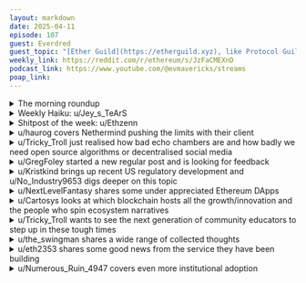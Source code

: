 ```yaml
---
layout: markdown
date: 2025-04-11
episode: 107
guest: Everdred
guest_topic: "[Ether Guild](https://etherguild.xyz), like Protocol Guild but for ETH"
weekly_link: https://reddit.com/r/ethereum/s/JzFaCMEXnD
podcast_link: https://www.youtube.com/@evmavericks/streams
poap_link: 
---
```



<details markdown=1>
<summary>The morning roundup</summary>
[View on Reddit →](https://reddit.com/r/ethereum/comments/1jwiyn9/comment/mmiqeep/)

[u/Harfatum](https://reddit.com/u/Harfatum)

> Ethereum.

[u/https://reddit.com/user/FrenktheTank/](https://reddit.com/u/https://reddit.com/user/FrenktheTank/)

> $1550.50

[u/TimbukNine](https://reddit.com/u/TimbukNine)

> 0.01922

</details>
<details markdown=1>
<summary>Weekly Haiku: u/Jey_s_TeArS</summary>
[View on Reddit →](https://reddit.com/r/ethereum/comments/1jrws8e/comment/mlle178/)

*Wandering into,*

*The deepest blob data stew,*

*Ethereum two.*

</details>
<details markdown=1>
<summary>Shitpost of the week: u/Ethzenn</summary>
[View on Reddit →](https://reddit.com/r/ethereum/comments/1juyv98/comment/mmaof9u/)

Look at USDC lagging behind yet again. Every time the market pumps it just stays the same. 0% on the 24 hour charts, what a joke. Time to dump all my USDC, it's a dead coin.

</details>
<details markdown=1>
<summary>u/haurog covers Nethermind pushing the limits with their client</summary>
[View on Reddit →](https://reddit.com/r/ethereum/comments/1jr4xtp/daily_general_discussion_april_04_2025/mlc8umc/)

Yesterday, Kamil Chodola of the Nethermind team did some Benchmarks on their execution client in a small testnet. They tried to push as many transactions through as possible to see what the practical limits of their execution client is. Nethermind has been pushing the performance quite a bit over the last few years and it is impressive how fast blocks are verified even on slower machines. 

In their test they built a small local testnet with 2 nodes and 128 validators and then they started sending simple ETH transfer transactions. They managed to build and propagate Blocks equivalent of 1.5 GGas/s in their network. This is about a 1000 times faster then Ethereum mainnet is. A few hours later, the ethpandaops team pushed it even above 1.9 GGas/s. These are over 90k tps. The ethpandaops team even said that their tools to create even larger blocks are lacking so they are not even able to push the nethermind client to its limits at the moment.  

That is pretty impressive to be honest. Obviously this is a test environment and we will not see these numbers in the near future on mainnet. The point being is that the EVM is not inherently limiting Ethereums performance, it is rather some more fundamental physical limitations, bandwidth and ssd speed, and the adherence to core principles, like a decentralized base layer, which currently limit the speed. But it is great to know, that in a few years when we get a snarkified mainnet the execution clients are ready to push the tps values to unimaginable heights.

And as an additional bonus. A block with that many transactions can easily burn several dozens of ETH and give several ETH rewards to the block proposer without even considering any MEV rewards. I will definitely take those. 

Sources

Nethermind tweet

<https://x.com/ChodoKamil/status/1907805612353761770>

or

<https://xcancel.com/ChodoKamil/status/1907805612353761770>

ethpandops tweet

<https://x.com/parithosh_j/status/1907881751147368675>

or

<https://xcancel.com/parithosh_j/status/1907881751147368675>

</details>
<details markdown=1>
<summary>u/Tricky_Troll just realised how bad echo chambers are and how badly we need open source algorithms or decentralised social media</summary>
[View on Reddit →](https://reddit.com/r/ethereum/comments/1jr4xtp/daily_general_discussion_april_04_2025/mldal9p/)

Man, comparing the "for you" feed on Twitter between my personal account I barely use and with a project I'm working on's feed which is partially tailored to a coworker with different political beliefs is fucking scary. You'd have two completely different perceptions of the world if it was your only news source.

Aside from Reddit's strong left bias, I've generally been pretty sheltered from this shit as I intentionally avoid anything algorithmic. For media consumption I use:

- FreeTube - Private front end for YouTube. This means no recommended for you videos. Just subscriptions and related videos.

- Reddit - Only use r/all on Libreddit private front end and then r/Ethereum on this account. No personalised feed.

- Ground News, Reuters + BBC for news.

- Podcasts, but mostly crypto only, usually hardcore Ethereum like Daily Gwei, GreenPill and to a lesser degree Bankless.

So needless to say, suddenly getting either a feed of 1) people criticising Trump's tariff policies, and then 2) a bunch of rage bait culture war distraction topics about immigrants and DEI etc, just depending on what account I'm logged into is a completely novel and deeply concerning experience. Of course, I've known of this problem for a decade now, but today was the day that it really sunk in.

If we don't open source algorithms and put limitations on them, free western societies are fucked. The average person is not smart enough to deal with this and remain well informed. You can see it in the decline of many many people over the last decade. Joe Rogan as one example, despite never being the smartest person in the room, he used to be quite nuanced, inquisitive and left leaning but holding very much his own beliefs combined from both sides of the aisle. Now... well we all know what he's like now. You've got billionaires, domestic political entities and foreign powers all pushing narratives hard with bots and astroturfing campaigns 24/7. None of which are aligned with the interests of the everyday person.

We need decentralised social media, but how the hell can we compete not only with the network effects of existing platforms, but with the addictiveness of all these algorithms?

You know, I'm starting to think having humans being the pets of a runaway artificial super intelligence overlord will actually be a good outcome at this rate because we sure as shit can't govern ourselves responsibly with all of this self-destructive technology.

</details>
<details markdown=1>
<summary>u/GregFoley started a new regular post and is looking for feedback</summary>
[View on Reddit →](https://reddit.com/r/ethereum/comments/1jrws8e/daily_general_discussion_april_05_2025/mlj8nq8/)

For those of you that don’t get out of the Daily: I started doing posts at the top level of r/Ethereum summarizing Ethereum news. They’re called *Yesterday in Ethereum*. I’ve now done this for a month, which was 15 Yesterday posts. If you haven’t seen it, here are a couple of the most-upvoted posts:

[March 5](https://reddit.com/r/ethereum/comments/1j4bf2b/yesterday_in_ethereum_wednesday_march_5_2025/): EF co-directors, White house crypto summit, hardware wallets, MegaETH…

[March 23](https://reddit.com/r/ethereum/comments/1ji80kr/yesterday_in_ethereum_sunday_march_23_2025/): Ethereum is the obvious blockchain to do tokenization on, according to BlackRock…

In this post I’ll:

* Ask you how I can improve it,
* Tell you what I learned from doing it,
* Tell you my objectives in starting it,
* And ask if you if it's practical to keep it going: to justify continuing to spend time on it, I’ll probably have to find a way to monetize it.

**How can I improve it?**

What are your likes, dislikes, and suggestions for improvement for Yesterday in Ethereum? Also, can I come up with a better name for it? The name came from: I’m one of those people who always reads the Daily the next day, so I knew I wouldn’t be breaking any news in these posts, and I didn’t want people to have the expectation of more than a summary of what’s happened.

**What I learned from doing it:**

I was spending a lot of time following Ethereum anyway, so I thought I might as well write it up for other people that don’t have the time to follow Ethereum closely. It couldn’t take much longer than what I was already doing, right? I said I’d try it for a month, anyway, to see how it worked. It takes longer than expected, however, and then I started to spend more time reading about Ethereum, as I felt I’d better be more knowledgeable if I was going to explain things to other people.

It was also harder than expected because Reddit shadow-bans some posts because of banned links. Some of my posts didn’t go up till long after I'd first tried to publish them, as I figured out what was wrong (thanks to u/Tricky_Troll for help with that).

I think I’ve learned how to minimize time wasted on banned links now, however. First, test post things in a sub where you’re a moderator. Just create your own sub if you don’t have one (they’re free). That way you can immediately see if a post was removed by Reddit. I also check posts from an alternate account. Then do A/B testing until you find the problem link. You can probably find a different link to replace it with, e.g. from X, which doesn't seem to have a ban problem.

Suggestions from my learning about banned links:

As a sub, we should collect a list of banned links and disseminate it. DAO forums are one category, as well as other major Ethereum sites like eips dot ethereum dot org and ens dot domains.

As Reddit users, we ought to try to get Reddit to change their bad policies: massive over-banning of links, no transparency on what links are banned, and shadow-bans so you don’t know there’s a problem with your content. Does someone here want to start a sub and a movement to pressure Reddit to reform this?

**My objectives in starting Yesterday in Ethereum**

Yesterday in Ethereum is what I wish existed, but doesn’t: a way to follow Ethereum pretty closely (not just news but also useful information) without spending much time on it.

I wanted it to be a tl;dr (I almost always summarize the things I link to); promote the Daily (as most Reddit users will only see the top level of r/Ethereum, never go into the Daily); evangelize Ethereum (I’m a true believe, and I find it easy to write positive things about it); and educate people about Ethereum. The last point overlaps a lot with evangelization. Many of you have a better technical understanding of Ethereum than me, but I think I’m pretty good at ELI 15-ing it: making it easy for people to understand the value of the technology.

**Do you think I can get monetize this?**

I’d like to keep on doing this, and preferably improve it (e.g. with an email newsletter). I enjoy doing it, but it takes a lot of time so I’d probably have to monetize it to justify continuing to spend the time on it. Do you think it’s practical to monetize it? Do you have any suggestions on how to do it? I remember that u/EvanVanNess had a grant from the Ethereum Foundation for the Week in Ethereum News (though he lost it)… or I could ask if a major crypto publication wants me to do it for them (though I prefer independence).

Yesterday in Ethereum may go on hiatus for a while, or stop (maybe I’ll do one more this weekend, if I have time), as I think about whether I can continue it.

</details>
<details markdown=1>
<summary>u/Kristkind brings up recent US regulatory development and u/No_Industry9653 digs deeper on this topic</summary>
[View on Reddit →](https://reddit.com/r/ethereum/comments/1jrws8e/daily_general_discussion_april_05_2025/mlkuv2x/)

[u/Kristkind](https://reddit.com/u/Kristkind):

I found this an interesting read:

<https://decrypt.co/313335/crypto-legislation-free-industry-sec-oversight-critics-warn-pandoras-box>

Tl,dr: Republican lawmakers potentially comprehensively wrecking regulation through backdoor by new crypto law

I'd be interested in a discussion

---

[View on Reddit →](https://reddit.com/r/ethereum/comments/1jrws8e/daily_general_discussion_april_05_2025/mlmf6js/)

[u/No_Industry9653](https://reddit.com/u/No_Industry9653):

> A source familiar with the bill’s creation told Decrypt this clause was added specifically to prevent the legislation from implicating any existing securities regulations pertaining to non-digital assets. That would mean Tesla and other publicly traded companies would not be able to circumvent existing securities by simply pivoting to crypto.
> 
> Frayer, though, doesn’t buy the argument. He maintains that securities regulation has, for decades, relied on the holistic discretion of regulators to determine whether any given asset is a security or not, with the aid of tools like the Supreme Court’s Howey test. 

Overall this seems like a necessary thing to do, given that the "discretion" this person is touting is very obviously subject to being abused to punish things regulators happen to dislike for reasons unrelated to the law, as the previous administration had no qualms with doing.

To play devil's advocate though, this kind of brings to mind a [part of a recent Bankless episode](https://youtu.be/IJN_pgkKPjA?t=5183) (timestamp included); supposedly the meta has shifted from protocols where the code is intended as the only real guarantee, to a model where the main thing investors are hoping to get value from is actually the future efforts of the central team behind the project. The example was mentioned of AAVE considering launching a new token, and holders being outraged by the idea because of their expectation that new stuff would benefit their existing investment. To me it seems like it would be not great if there are many tokens out there which in practice their value comes from an implied commitment to continue working on the project, but also this is entirely on a "trust me bro" basis and no government backed investor protections apply, because that's an obvious recipe for people getting ripped off. Not sure if that's really a risk with this legislation or not, maybe this kind of thing would get classified as securities anyway. Personally I'd like to see more crypto projects which are protocol only and don't function like a company.

</details>
<details markdown=1>
<summary>u/NextLevelFantasy shares some under appreciated Ethereum DApps</summary>
[View on Reddit →](https://reddit.com/r/ethereum/comments/1jsnf2h/daily_general_discussion_april_06_2025/mlsvfny/)

Legit love learning about ETH infra, mechanism design and the seeming inevitability of it being the home of the world's settlement. But it is all about what dapps get built imo.

Gardens Conviction Voting - <https://app.gardens.fund/gardens> - It's being used for one of the Community Rounds in GG23, [Gitcoin Grants Garden](https://1hive-gardens.notion.site/Gitcoin-Grants-Garden-GG23-1b6d6929d0148057ab81c0dbee6475ba). Can't shill this shit hard enough as a customizable governance mechanism.

Think Impact Miner by Atlantis is the most exciting app meant to incentivize real world regeneration <https://www.atlantisp2p.com/>impact-miner

Stablecoins + Embedding our values into money - <https://www.glodollar.org/> and <https://breadchain.xyz/> are two takes on Auto PGF vs the alternative where yield of the T-Bills and cash equivalents backing the stables go to Circle/Tether.

NFA, and I'd really appreciate big brains opinions, but maybe $EARTH from <https://www.solarpunkdao.earth/> + Azos Finance, <https://azos.finance/> + Other apps in [this tweet](https://x.com/solarpunkmaxi/status/1903701630706683923)

Sucks that non stable based treasuries are getting blasted but builders are gunna keep building.

*Edit*: Some more things that I'm following and seem really cool but I eat crayons and don't actually know what is happening most of the time <https://helios.eco/> + <https://www.ethichub.com/> + <https://www.hypercerts.org/> + RevNets <https://rev.eth.sucks/memo/>

</details>
<details markdown=1>
<summary>u/Cartosys looks at which blockchain hosts all the growth/innovation and the people who spin ecosystem narratives</summary>
[View on Reddit →](https://reddit.com/r/ethereum/comments/1jtee9f/daily_general_discussion_april_07_2025/mluxi45/)

BTC maxis are led by [powerful and rich OG's that largely control the entire crypto narrative](https://reddit.com/r/ethereum/comments/1j9cuge/comment/mhdx7fn/), by leveraging  media outlets and thought leader messaging. Read that link. You'll see how biased, vitriolic, and hostile that narrative has been and continue to be specifically towards ETH. This goes as far back to the days of the ETH launch in 2015.  You still see bumpersticker fud posted every day having origins going back years. 

So, we're talking about conditions? Well current market conditions are far beyond ETH's or any crypto's control. But as far as the crypto ecosystem here are the facts:   
  
Every major blockchain innovation and development post-BTC-launch has come from the ETH community. Not only is it THE developer-centric blockchain, who's dev mindshare is miles deep and lightyears ahead of any other, it also is the ecosystem that gave birth to: Smart Contracts, DeFi Lending, Decentralized Exchanges, Proof of Stake, Stablecoins, NFTs, rollups, etc. Yeah and look at the metrics for all of those. Ethereum [consistantly dominates in TVL, unique addresses, and volume, across every category](https://dappradar.com/rankings/chains). (unless you believe BNB's numbers, lol). Oh and where is BTC on that list?

Look IF blockchain tech means anything; IF blockchain tech provides ANY value, there is only one ecosystem, community, and coin that has constantly innovated and delivered without making trilemma sacrifices. Ever heard of the trilemma? 

So yes. The actual "conditions" have been in place for many many years.

</details>
<details markdown=1>
<summary>u/Tricky_Troll wants to see the next generation of community educators to step up in these tough times</summary>
[View on Reddit →](https://reddit.com/r/ethereum/comments/1jtee9f/daily_general_discussion_april_07_2025/mluua8d/)

Investing is never easy. You need to do your own research to be effective and reach your own conclusions. But often, we need help in doing that. People need to point you in the right direction. Share lessons learned, share good sources of information and impart on others the values which built this ecosystem.

In 2018 and 2019, I remember I learned a lot from the likes of Anthony Sassano and Eric Conner on the EthHub podcast and u/DCInvestor in the r/EthTrader discussion threads. I even remember being unable to sleep at 3 am, choosing instead to watch videos of Sergey Nazarov talking about Chainlink in a lecture theatre with maybe a dozen people in it. Since then, it has been the likes of u/superphiz, u/haurog, u/LogrisTheBard etc. From all of these people, I learned enough to start posting myself. Sharing my findings, my experiences and hopefully educating others and allowing them to make better decisions.

Why does this matter? Well, because, without these people, I wouldn't have made it through the 2018/19 bear market. I'd have lost thousands of dollars and moved on. But I didn't. I stuck around. I identified that the sentiment and price did not match the fundamentals and bet on what I could see was a cheap valuation for a groundbreaking network.

So while the tech and adoption fundamentals are better than ever, you now have an opportunity. 6 months ago many of you were asking for cheap ETH. Now that it's here, people don't want it. People are calling ETH dead. That is despite exponential L2 growth and [Ethereum adoption](https://ethereumadoption.com) suggesting otherwise.

So do yourselves a favour, find something to focus on in Ethereum. Build something, join a community, help build this one, take a peek at the industry leading research coming from Ethereum researchers or just assess the fundamentals from an investment perspective for yourself. Then come back here and write about what you have found. Chances are you're not going to come back long-term bearish (if you do, come back here and convince me. I dare you!). Just like in 2018, another year or two of bear doldrums didn't matter. Back then, we had the builders and we had the tech. The same is still true today. In the long run, nothing else should matter.

So please, we need more educators around here. All this reactionary panic helps nobody. I understand the frustration, but if you came to crypto to make riches overnight, or if you trade on emotions, you're coming with the strategies which most people who got rekt in this ecosystem came with. ***Take this as a call to action. I'd love to see the next generation of u/DCInvestor and u/LogrisTheBard's come out of these tough times.***

</details>
<details markdown=1>
<summary>u/the_swingman shares a wide range of collected thoughts</summary>
[View on Reddit →](https://reddit.com/r/ethereum/comments/1ju6nrw/daily_general_discussion_april_08_2025/mm3fgc5/)

Some thoughts of late..

Reading the daily lately has been a source of anxiety more than a place of comfort. We need to change that. u/Tricky_Troll is on to something with the FUDbusting Ai tool. 

I just got through the [Bankless episode with Etherealize](https://www.youtube.com/watch?v=dmLzQIjXFCw) and it was good. Bankless gets its criticisms, rightfully so, but this episode was worth the watch. I found it helpful to hear from Etherealize (Vivek Raman and Danny Ryan), Danny brings a calmness and level headed approach to problem solving and Vivek, I think, has it in him to go toe to toe with Ethereum adversaries in the business world. They seem to have a plan in place to onboard real world companies/institutions (not just educate) as well as trying to wrangle US policy to favor a decentralized system such as Ethereum. I'd recommend giving that episode a watch, especially during these darker days. 

A lot of stuff happening in the world is completely out of my/our hands, the more I learn to let go of fear the better off I am. Lately, I've been giving off a more negative sentiment to my friends, family and loved ones - which I think they all understand the reasons why, its a general consensus in my tribe. I'm not just talking about Ethereum here, i'm talking about general worry for the world right now. However, I'm working on it. Detaching from investments helps, earning an income helps, working on health helps, jumping back into hobbies has been key, being kind to others really helps.

Ethereum has been my main ride or die for a long time. And if you want, you can surround yourself in an echo chamber across social media and maybe not even know it. To that effect, I do my very best to read the FUD and counter arguments against Ethereum, to see what else is out there in this space, to see if anything truly rivals what Ethereum is today and what it's future aims to be. 

The answers are what ultimately keep me here, holding ETH. There are some real concerns and the path to alleviate them is long but more than possible and likely doable. Not great for the short term and unfortunately "short term" is what jives the most within a risk asset for most investors. Ethereum is clearly becoming something bigger than what most of us can imagine, but it requires a long term mindset when it comes to ETH the asset.  

Speaking honestly and strictly from an investment performance perspective, I wish I had more peripheral vision to some other ideologies (almost all if not all of which I don't align with) within this space. 

I should have known that as simple, mostly useless and inevitably problematic BTC is, it would be the asset that would make sense for the simple tradfi folk to get behind and work best as an ETF. Most of the tradfi folk still dont know what it is but someone told them digital gold.. so, they bought it. 

For as long as I've been around, I should have seen the general mass appeal to Solana and realized the players running that game, understanding that SOL is just a new shiny toy that tries to mimic Ethereum but in a substantially centralized way and ran like a corporation and serves as a broken casino - of course it would make money, it was the ETH train that everyone missed. I actually bought BNB at ICO and let go of it some time ago from the CZ debacles and the SEC drama, but I should have realized Binance was the first massive international exchange that created its own "smart" chain to again be a centralized copy pasta of Ethereum, yet, still has a viable business behind it, which props up its BNB price. XRP and the rest are still mind bogglers so I wont comment on that... All/most of these other "projects" in this space are a hot pile that I wouldn't touch because imo they didn't/couldn't stand up to what Ethreum is now and will become, again, this is just me. 

So I guess I made some missteps in my crypto journey from an investment perspective.  But one thing I don't think I got wrong is my ideology. And in my honest opinion, Ethereum still stands tall there. 

As they say, don't get shaken out. I'm going to try to be like u/ethzenn and keep adding to the stack because I believe we'll see ETH rise again.

</details>
<details markdown=1>
<summary>u/eth2353 shares some good news from the service they have been building</summary>
[View on Reddit →](https://reddit.com/r/ethereum/comments/1ju6nrw/daily_general_discussion_april_08_2025/mm1w356/)

In the midst of all of this bad news, I got a tiny bit of good news today that I wanted to share. I guarantee this will _not_ make you nearly as happy as it made me, but maybe it can still take your mind off things for a minute.

The staking-as-a-service company I founded some time ago is [the best-performing node operator on Ethereum over the last month](https://x.com/SerenitaIO/status/1909621686678225314)! In the whole world! Competing with well-funded giants with dedicated DevOps and research teams like Coinbase, Kiln, P2P and so many others, this feels really amazing - a small staking shop outperforming all of them. And this was not achieved by only using the best-performing clients either. No compromises were made, quite the opposite. We developed and open-sourced our own validator client (Vero) from scratch that is able to use multiple clients at the same time, reducing risk and meaningfully contributing to client diversity on Ethereum: we run 5 different CL and 3 different EL client implementations on mainnet.

Anyway, that was the good news I got.
___

In other news, I'm looking forward to the Pectra upgrade early next month. Today I initiated a discussion with CL client teams to see how they are handling configuration files and fallback/default values since that caused such a huge mess on the Holesky testnet (on the EL side). All EL client teams are already looking at improving this, but CL clients may have needed this friendly little nudge from me to also take a careful look at how they handle these things. Failing early is preferable to using the wrong config values!

Hope the market conditions get better soon, have a good one lions!

</details>
<details markdown=1>
<summary>u/Numerous_Ruin_4947 covers even more institutional adoption</summary>
[View on Reddit →](https://reddit.com/r/ethereum/comments/1jwiyn9/comment/mmk223t/)

**The Bank of New York Mellon Corporation (BNY) will broadcast select fund accounting data to the Ethereum network**

New York, April 3, 2025 -- The Bank of New York Mellon Corporation (“BNY”) (NYSE: BK), a global financial services company, today announced the expansion of its Digital Asset Platform with the launch of its Digital Asset Data Insights product, designed to securely and efficiently deliver both on- and off-chain data across blockchain networks. The launch underscores BNY’s ambition to serve an expanded, fundamental role in the lifecycle of tokenized assets.

With the BNY data on-chain capability, BNY will broadcast select fund accounting data to the Ethereum network, enabling further utility of public blockchains. Using smart contract technology, BNY will automate data consumption so that investors and on-chain participants may further capitalize on distributed ledger technology (DLT).

"Accessing transparent data is critical to our clients’ success in today's market,” said **Caroline Butler, Global Head of Digital Assets at BNY**. “Our platform’s support of Digital Asset Data Insights underscores our commitment to servicing the end-to-end asset lifecycle via distributed ledger technology, while maintaining data integrity from a trusted source.”

BlackRock will be the first client to leverage this product. BNY will broadcast fund accounting data for the BlackRock USD Institutional Digital Liquidity Fund (“BUIDL” or “the Fund”), its tokenized short-term U.S. Treasury fund. BNY currently acts as fund administrator and custodian of the Fund’s assets.

"BNY’s enablement of off-chain data insights to public blockchains is an unprecedented event and a significant milestone for the industry,” said **Robert Mitchnick, Head of Digital Assets at BlackRock.** “By enhancing data transparency and accessibility for our investors, BNY has set a new standard for digital asset innovation."

[BNY's Digital Asset Platform](https://www.bny.com/corporate/global/en/solutions/digital-assets.html) is a single, integrated platform for the safekeeping, servicing and management of digital assets. The platform leverages blockchain and tokenization technologies to create new opportunities to unlock asset utility, broaden distribution channels, manage risk and inform investment decisions as the market evolves.

[https://www.bny.com/corporate/global/en/about-us/newsroom/press-release/bny-expands-digital-asset-platform-with-launch-of-innovative-on-chain-offering.html](https://www.bny.com/corporate/global/en/about-us/newsroom/press-release/bny-expands-digital-asset-platform-with-launch-of-innovative-on-chain-offering.html)

</details>

